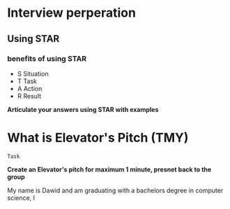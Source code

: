 # Interview perperation

## Using STAR
### benefits of using STAR

- S Situation
- T Task
- A Action
- R Result

**Articulate your answers using STAR with examples**

# What is Elevator's Pitch (TMY)
```
Task 
```
**Create an Elevator's pitch for maximum 1 minute, presnet back to the group**

My name is Dawid and am graduating with a bachelors degree in computer science, I 